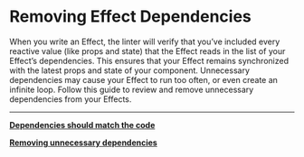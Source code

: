 # Removing Effect Dependencies

When you write an Effect, the linter will verify that you’ve included every reactive value (like props and state) that the Effect reads in the list of your Effect’s dependencies. This ensures that your Effect remains synchronized with the latest props and state of your component. Unnecessary dependencies may cause your Effect to run too often, or even create an infinite loop. Follow this guide to review and remove unnecessary dependencies from your Effects.

---

[**Dependencies should match the code**](Removing%20Effect%20Dependencies%201b2aeacbb299815d9d92e59f45f61dbd/Dependencies%20should%20match%20the%20code%201b2aeacbb29981249a06ded6491f146d.md)

[**Removing unnecessary dependencies**](Removing%20Effect%20Dependencies%201b2aeacbb299815d9d92e59f45f61dbd/Removing%20unnecessary%20dependencies%201b2aeacbb29981a4aa14cd903d5b15af.md)